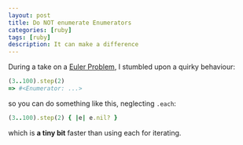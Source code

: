 ```yaml
---
layout: post
title: Do NOT enumerate Enumerators
categories: [ruby]
tags: [ruby]
description: It can make a difference
---
```


During a take on a [Euler Problem](https://projecteuler.net/problem=10), I stumbled upon a quirky behaviour:

``` ruby
(3..100).step(2)
=> #<Enumerator: ...>
```

so you can do something like this, neglecting `.each`:

``` ruby
(3..100).step(2) { |e| e.nil? }
```

which is __a tiny bit__ faster than using each for iterating.

